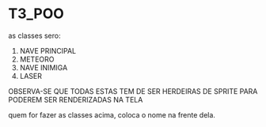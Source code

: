 # T3_POO

as classes sero:
1. NAVE PRINCIPAL
2. METEORO
3. NAVE INIMIGA
4. LASER

OBSERVA-SE QUE TODAS ESTAS TEM DE SER HERDEIRAS DE SPRITE PARA PODEREM SER RENDERIZADAS NA TELA

quem for fazer as classes acima, coloca o nome na frente dela.
